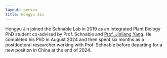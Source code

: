 ```yaml
---
layout: person
title: Hongyu Jin
---
```


Hongyu Jin joined the Schnable Lab in 2019 as an Integrated Plant Biology PhD student
co-advised by Prof. Schnable and [Prof. Jinliang Yang](https://jyanglab.com/). He completed
his PhD in August 2024 and then spent six months as a postdoctoral researcher working
with Prof. Schnable before departing for a new position in China at the end of 2024.
